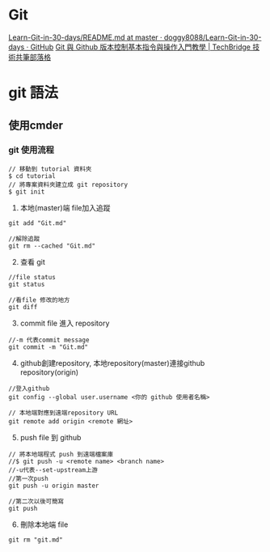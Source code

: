 # Git
[Learn-Git-in-30-days/README.md at master · doggy8088/Learn-Git-in-30-days · GitHub](https://github.com/doggy8088/Learn-Git-in-30-days/blob/master/zh-tw/README.md)
[Git 與 Github 版本控制基本指令與操作入門教學 \| TechBridge 技術共筆部落格](https://blog.techbridge.cc/2018/01/17/learning-programming-and-coding-with-python-git-and-github-tutorial/)
# git 語法
## 使用cmder

### git 使用流程 

```
// 移動到 tutorial 資料夾
$ cd tutorial
// 將專案資料夾建立成 git repository
$ git init
```

1. 本地(master)端 file加入追蹤
```
git add "Git.md"

//解除追蹤
git rm --cached "Git.md"
```

2. 查看 git 
```
//file status
git status

//看file 修改的地方
git diff
```
3. commit file 進入 repository
```
//-m 代表commit message 
git commit -m "Git.md"
```

4. github創建repository, 本地repository(master)連接github repository(origin)
```
//登入github
git config --global user.username <你的 github 使用者名稱>

// 本地端對應到遠端repository URL
git remote add origin <remote 網址>
```

5. push file 到 github
```
// 將本地端程式 push 到遠端檔案庫
//$ git push -u <remote name> <branch name>
//-u代表--set-upstream上游
//第一次push
git push -u origin master

//第二次以後可簡寫
git push
```

6. 刪除本地端 file
```
git rm "git.md"
```



